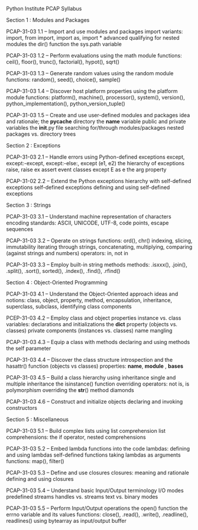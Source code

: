 Python Institute PCAP Syllabus


Section 1 : Modules and Packages

PCAP-31-03 1.1 – Import and use modules and packages
import variants: import, from import, import as, import *
advanced qualifying for nested modules
the dir() function
the sys.path variable

PCAP-31-03 1.2 – Perform evaluations using the math module
functions: ceil(), floor(), trunc(), factorial(), hypot(), sqrt()

PCAP-31-03 1.3 – Generate random values using the random module
functions: random(), seed(), choice(), sample()

PCAP-31-03 1.4 – Discover host platform properties using the platform module
functions: platform(), machine(), processor(), system(), version(), python_implementation(), python_version_tuple()

PCAP-31-03 1.5 – Create and use user-defined modules and packages
idea and rationale;
the __pycache__ directory
the __name__ variable
public and private variables
the __init__.py file
searching for/through modules/packages
nested packages vs. directory trees


Section 2 : Exceptions

PCAP-31-03 2.1 – Handle errors using Python-defined exceptions
except, except:-except, except:-else:, except (e1, e2)
the hierarchy of exceptions
raise, raise ex
assert
event classes
except E as e
the arg property

PCAP-31-02 2.2 – Extend the Python exceptions hierarchy with self-defined exceptions
self-defined exceptions
defining and using self-defined exceptions


Section 3 : Strings

PCAP-31-03 3.1 – Understand machine representation of characters
encoding standards: ASCII, UNICODE, UTF-8, code points, escape sequences

PCAP-31-03 3.2 – Operate on strings
functions: ord(), chr()
indexing, slicing, immutability
iterating through strings, concatenating, multiplying, comparing (against strings and numbers)
operators: in, not in

PCAP-31-03 3.3 – Employ built-in string methods
methods: .isxxx(), .join(), .split(), .sort(), sorted(), .index(), .find(), .rfind()


Section 4 : Object-Oriented Programming

PCAP-31-03 4.1 – Understand the Object-Oriented approach
ideas and notions: class, object, property, method, encapsulation, inheritance, superclass, subclass, identifying class components

PCEP-31-03 4.2 – Employ class and object properties
instance vs. class variables: declarations and initializations
the __dict__ property (objects vs. classes)
private components (instances vs. classes)
name mangling

PCAP-31-03 4.3 – Equip a class with methods
declaring and using methods
the self parameter

PCAP-31-03 4.4 – Discover the class structure
introspection and the hasattr() function (objects vs classes)
properties: __name__, __module__ , __bases__

PCAP-31-03 4.5 – Build a class hierarchy using inheritance
single and multiple inheritance
the isinstance() function
overriding
operators: not is, is
polymorphism
overriding the __str__() method
diamonds

PCAP-31-03 4.6 – Construct and initialize objects
declaring and invoking constructors


Section 5 : Miscellaneous

PCAP-31-03 5.1 – Build complex lists using list comprehension
list comprehensions: the if operator, nested comprehensions

PCAP-31-03 5.2 – Embed lambda functions into the code
lambdas: defining and using lambdas
self-defined functions taking lambdas as arguments
functions: map(), filter()

PCAP-31-03 5.3 – Define and use closures
closures: meaning and rationale
defining and using closures

PCAP-31-03 5.4 – Understand basic Input/Output terminology
I/O modes
predefined streams
handles vs. streams
text vs. binary modes

PCAP-31-03 5.5 – Perform Input/Output operations
the open() function
the errno variable and its values
functions: close(), .read(), .write(), .readline(), readlines()
using bytearray as input/output buffer

